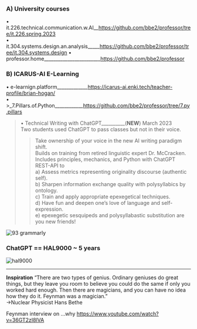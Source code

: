 ### **A) University courses**  
• it.226.technical.communication.w.AI__https://github.com/bbe2/professor/tree/it.226.spring.2023  
• it.304.systems.design.an.analysis_____https://github.com/bbe2/professor/tree/it.304.systems.design
• professor.home________________________https://github.com/bbe2/professor   

### **B) ICARUS-AI E-Learning**  
• e-learnign.platform_____________https://icarus-ai.enki.tech/teacher-profile/brian-hogan/  
• >_7.Pillars.of.Python____________https://github.com/bbe2/professor/tree/7.py.pillars  

> • Technical Writing with ChatGPT__________(**NEW**)			March 2023  
> Two students used ChatGPT to pass classes but not in their voice.  
>> Take ownership of your voice in the new AI writing paradigm shift.  
>> Builds on training from retired linguistic expert Dr. McCracken.  
>> Includes principles, mechanics, and Python with ChatGPT REST-API to  
a) Assess metrics representing originality discourse (authentic self).  
b) Sharpen information exchange quality with polysyllabics by ontology.  
c) Train and apply appropriate epexegetical techniques.  
d) Have fun and deepen one’s love of language and self-expression.  
e) epexegetic sesquipeds and polysyllabastic substitution are you new friends!  

![93 grammarly](https://user-images.githubusercontent.com/59778456/225014381-d60a46db-2e43-4f31-a58e-6e238bf13e81.PNG)

### ChatGPT == HAL9000 ~ 5 years 
![hal9000](https://user-images.githubusercontent.com/59778456/218209079-232d8f04-bb9a-4843-a6a1-d8cdf25a19fd.png)


---------------------
**Inspiration**
“There are two types of genius. Ordinary geniuses do great things, but they leave you room to believe you could do the same if only you worked hard enough.  Then there are magicians, and you can have no idea how they do it. Feynman was a magician.”  
->Nuclear Physicist Hans Bethe  
 
Feynman interview on …why  https://www.youtube.com/watch?v=36GT2zI8lVA  



